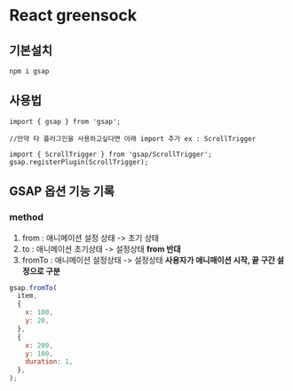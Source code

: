 # React greensock

## 기본설치

```
npm i gsap
```

## 사용법

```
import { gsap } from 'gsap';

//만약 타 플러그인을 사용하고싶다면 아래 import 추가 ex : ScrollTrigger

import { ScrollTrigger } from 'gsap/ScrollTrigger';
gsap.registerPlugin(ScrollTrigger);

```

## GSAP 옵션 기능 기록

### method

1. from : 애니메이션 설정 상태 -> 초기 상태
2. to : 애니메이션 초기상태 -> 설정상태 **from 반대**
3. fromTo : 애니메이션 설정상태 -> 설정상태 **사용자가 애니매이션 시작, 끝 구간 설정으로 구분**

```js
gsap.fromTo(
  item,
  {
    x: 100,
    y: 20,
  },
  {
    x: 200,
    y: 100,
    duration: 1,
  },
);
```
